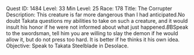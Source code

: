 Quest ID: 1484
Level: 33
Min Level: 25
Race: 178
Title: The Corrupter
Description: This creature is far more dangerous than I had anticipated.No doubt Takata questions my abilities to take on such a creature, and it would insult his honor if he were not informed about what just happened.$B$BSpeak to the swordsman, tell him you are willing to slay the demon if he would allow it, but do not press too hard. It is better if he thinks it his own idea.
Objective: Speak to Takata Steelblade in Desolace.
